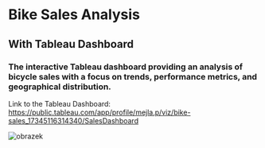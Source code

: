 # Bike Sales Analysis
## With Tableau Dashboard

### The interactive Tableau dashboard providing an analysis of bicycle sales with a focus on trends, performance metrics, and geographical distribution.

Link to the Tableau Dashboard:
https://public.tableau.com/app/profile/mejla.p/viz/bike-sales_17345116314340/SalesDashboard

![obrazek](https://github.com/user-attachments/assets/2e5ef8af-fd9f-4b35-9f85-5ce7662dc832)


